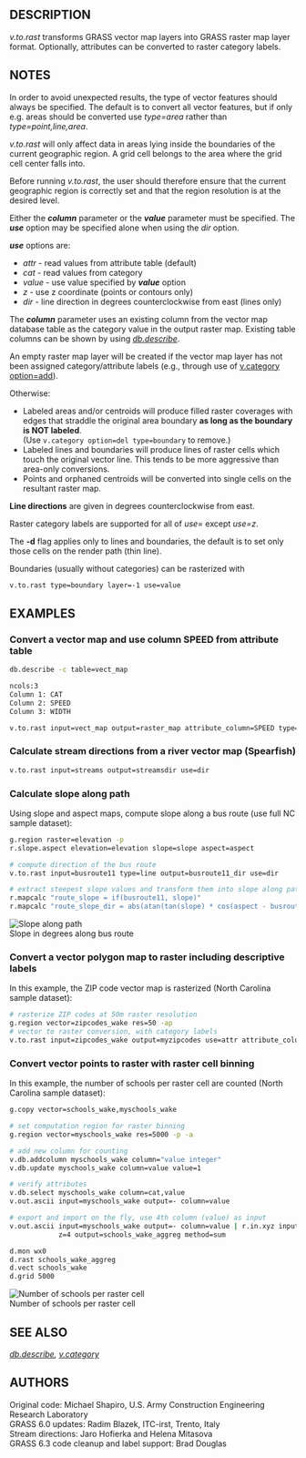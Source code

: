 ## DESCRIPTION

*v.to.rast* transforms GRASS vector map layers into GRASS raster map
layer format. Optionally, attributes can be converted to raster category
labels.

## NOTES

In order to avoid unexpected results, the type of vector features should
always be specified. The default is to convert all vector features, but
if only e.g. areas should be converted use *type=area* rather than
*type=point,line,area*.

*v.to.rast* will only affect data in areas lying inside the boundaries
of the current geographic region. A grid cell belongs to the area where
the grid cell center falls into.

Before running *v.to.rast*, the user should therefore ensure that the
current geographic region is correctly set and that the region
resolution is at the desired level.

Either the ***column*** parameter or the ***value*** parameter must be
specified. The ***use*** option may be specified alone when using the
*dir* option.

***use*** options are:

- *attr* - read values from attribute table (default)
- *cat* - read values from category
- *value* - use value specified by ***value*** option
- *z* - use z coordinate (points or contours only)
- *dir* - line direction in degrees counterclockwise from east (lines
  only)

The ***column*** parameter uses an existing column from the vector map
database table as the category value in the output raster map. Existing
table columns can be shown by using *[db.describe](db.describe.md)*.

An empty raster map layer will be created if the vector map layer has
not been assigned category/attribute labels (e.g., through use of
[v.category option=add](v.category.md)).

Otherwise:

- Labeled areas and/or centroids will produce filled raster coverages
  with edges that straddle the original area boundary **as long as the
  boundary is NOT labeled**.  
  (Use `v.category option=del type=boundary` to remove.)
- Labeled lines and boundaries will produce lines of raster cells which
  touch the original vector line. This tends to be more aggressive than
  area-only conversions.
- Points and orphaned centroids will be converted into single cells on
  the resultant raster map.

**Line directions** are given in degrees counterclockwise from east.

Raster category labels are supported for all of *use=* except *use=z*.

The **-d** flag applies only to lines and boundaries, the default is to
set only those cells on the render path (thin line).

Boundaries (usually without categories) can be rasterized with

```sh
v.to.rast type=boundary layer=-1 use=value
```

## EXAMPLES

### Convert a vector map and use column SPEED from attribute table

```sh
db.describe -c table=vect_map

ncols:3
Column 1: CAT
Column 2: SPEED
Column 3: WIDTH
```

```sh
v.to.rast input=vect_map output=raster_map attribute_column=SPEED type=line
```

### Calculate stream directions from a river vector map (Spearfish)

```sh
v.to.rast input=streams output=streamsdir use=dir
```

### Calculate slope along path

Using slope and aspect maps, compute slope along a bus route (use full
NC sample dataset):

```sh
g.region raster=elevation -p
r.slope.aspect elevation=elevation slope=slope aspect=aspect

# compute direction of the bus route
v.to.rast input=busroute11 type=line output=busroute11_dir use=dir

# extract steepest slope values and transform them into slope along path
r.mapcalc "route_slope = if(busroute11, slope)"
r.mapcalc "route_slope_dir = abs(atan(tan(slope) * cos(aspect - busroute11_dir)))"
```

<img src="v_to_rast_direction.png" data-border="1"
alt="Slope along path" />  
Slope in degrees along bus route

### Convert a vector polygon map to raster including descriptive labels

In this example, the ZIP code vector map is rasterized (North Carolina
sample dataset):

```sh
# rasterize ZIP codes at 50m raster resolution
g.region vector=zipcodes_wake res=50 -ap
# vector to raster conversion, with category labels
v.to.rast input=zipcodes_wake output=myzipcodes use=attr attribute_column="ZIPNUM" label_column="NAME"
```

### Convert vector points to raster with raster cell binning

In this example, the number of schools per raster cell are counted
(North Carolina sample dataset):

```sh
g.copy vector=schools_wake,myschools_wake

# set computation region for raster binning
g.region vector=myschools_wake res=5000 -p -a

# add new column for counting
v.db.addcolumn myschools_wake column="value integer"
v.db.update myschools_wake column=value value=1

# verify attributes
v.db.select myschools_wake column=cat,value
v.out.ascii input=myschools_wake output=- column=value

# export and import on the fly, use 4th column (value) as input
v.out.ascii input=myschools_wake output=- column=value | r.in.xyz input=- \
            z=4 output=schools_wake_aggreg method=sum

d.mon wx0
d.rast schools_wake_aggreg
d.vect schools_wake
d.grid 5000
```

<img src="v_to_rast_binning.png" data-border="1"
alt="Number of schools per raster cell" />  
Number of schools per raster cell

## SEE ALSO

*[db.describe](db.describe.md), [v.category](v.category.md)*

## AUTHORS

Original code: Michael Shapiro, U.S. Army Construction Engineering
Research Laboratory  
GRASS 6.0 updates: Radim Blazek, ITC-irst, Trento, Italy  
Stream directions: Jaro Hofierka and Helena Mitasova  
GRASS 6.3 code cleanup and label support: Brad Douglas
